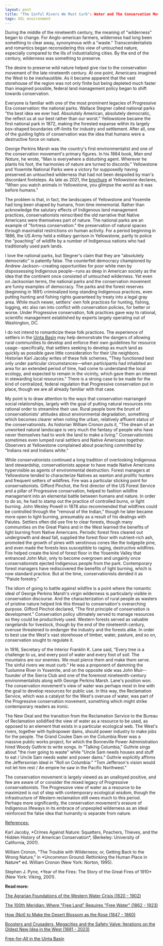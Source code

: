```yaml
---
layout: post
title: "The Sinful Rivers We Must Curb": Water and The Conservation Movement
tags: GSL environment
---
```


During the middle of the nineteenth century, the meaning of "wilderness" began to change. For Anglo-american farmers, wilderness had long been something to clear away, synonymous with a "waste." Transcendentalists and romantics began reconsidering this view of untouched nature, especially compared to the ills of industrializing cities. By the end of the century, wilderness was something to preserve.

The desire to preserve wild nature helped give rise to the conservation movement of the late nineteenth century. At one point, Americans imagined the West to be inexhaustible. As it became apparent that the vast storehouse of the region was not only finite but being depleted much faster than imagined possible, federal land management policy began to shift towards conservation.

Everyone is familiar with one of the most prominent legacies of Progressive Era conservation: the national parks. Wallace Stegner called national parks "the best idea we ever had. Absolutely American, absolutely democratic, the reflect us at our best rather than our worst." Yellowstone became the first national park in 1872, making the forested expanse within its largely box-shaped boundaries off-limits for industry and settlement. After all, one of the guiding lights of conservation was the idea that humans were a destructive force on nature.

George Perkins Marsh was the country's first environmentalist and one of the conservation movement's primary figures. In his 1864 book, *Man and Nature*, he wrote, "Man is everywhere a disturbing agent. Wherever he plants his foot, the harmonies of nature are turned to discords." Yellowstone and Yosemite National Parks were a victory for supposedly having preserved an untouched wilderness that had not been despoiled by man's discordant footsteps. As late as 2021, the [brochure](https://www.smithsonianmag.com/history/lost-history-yellowstone-180976518/) at Yellowstone declares, "When you watch animals in Yellowstone, you glimpse the world as it was before humans."

The problem is that, in fact,  the landscapes of Yellowstone and Yosemite had long been shaped by humans, from time immemorial. Rather than acknowledge the salutary effects of Indigenous land management practices, conservationists reinscribed the old narrative that Native Americans were themselves part of nature. The national parks are an example of "fortress conservation:" the preservation of natural spaces through maximalist restrictions on human activity. For a period beginning in 1886, the US Army held a military garrison in Yellowstone, partly to police the "poaching" of wildlife by a number of Indigenous nations who had traditionally used park lands.

I love the national parks, but Stegner's claim that they are "absolutely democratic" is patently false. The counterfeit democracy championed by Andrew Jackson--creating opportunities for poor white men by dispossessing Indigenous people--runs as deep in American society as the idea that the continent once consisted of untouched wilderness. Yet even on Jacksonian terms, the national parks and the conservation movement are funny examples of democracy. The parks and the forest reserves (beginning in 1891) criminalized long-standing Indigenous practices, even putting hunting and fishing rights guaranteed by treaty into a legal gray area. While much newer, settlers' own folk practices for hunting, fishing, logging, etc also ran into conflict with conservation policies, for better or worse. Under Progressive conservation, folk practices gave way to rational, scientific management established by experts largely operating out of Washington, DC. 

I do not intend to romanticize these folk practices. The experience of settlers in the [Uinta Basin](https://natehousley.com/2024/02/01/Free-for-All.html) may help demonstrate the dangers of allowing rural communities to develop and enforce their own guidelines for resource usage--specifically, that settlers seeking to develop as much land as quickly as possible gave little consideration for their Ute neighbors. Historian Karl Jacoby writes of these folk schemes, "They functioned best only under particular circumstances—when participants had inhabited an area for an extended period of time, had come to understand the local ecology, and expected to remain in the vicinity, which gave them an interest in stewarding local resources." There is a strong case to be made for the kind of centralized, federal regulation that Progressive conservation put in place, though we are all already familiar with that case.

My point is to draw attention to the ways that conservation rearranged social relationships, largely with the goal of putting natural resources into rational order to streamline their use. Rural people bore the brunt of conservationists' attitudes about environmental degradation, something which becomes clearer when noting the urban, relatively affluent status of the conservationists. As historian William Cronon puts it, "The dream of an unworked natural landscape is very much the fantasy of people who have never themselves had to work the land to make a living." Conservationists sometimes even lumped rural settlers and Native Americans together. Observers at Yellowstone complained about poaching committed by "Indians red and Indians white." 

While conservationists continued a long tradition of overlooking Indigenous land stewardship, conservationists appear to have made Native Americans hypervisible as agents of environmental destruction. Forest managers at Yellowstone tended to characterize Natives as wanton and prolific hunters and frequent setters of wildfires. Fire was a particular sticking point for conservationists. Gifford Pinchot, the first director of the US Forest Service and a pillar of Progressive conservation, helped to fashion wildfire management into an elemental battle between humans and nature. In order to do so, he had to stamp out the practice of controlled burns, or light burning. John Wesley Powell in 1878 also recommended that wildfires could be controlled through the "removal of the Indian," though he later became more open to light burning, presumably as a result of his dealings with Paiutes. Settlers often did use fire to clear forests, though many communities on the Great Plains and in the West learned the benefits of light burning from Native Americans. Periodic forest fires cleared out undergrowth and dead fall, supplied the forest floor with nutrient-rich ash, promoted the growth of pines with serotinous cones like the lodgepile pine, and even made the forests less susceptible to raging, destructive wildfires. Fire helped create the kind of forest floor in the Yosemite Valley that entranced John Muir, only to become overgrown and ungainly once conservationists ejected Indigenous people from the park. Contemporary forest managers have rediscovered the benefits of light burning, which is now standard practice. But at the time, conservationists derided it as "Paiute forestry."

The idiom of going to battle against wildfire is a point where the romantic ideal of George Perkins Marsh's virgin wilderness is particularly visible in conservation discourse. And the characterization of rural people as wasters of pristine nature helped link this thread to conservation's overarching purpose. Gifford Pinchot declared, "The first principle of conservation is development." Conservation policy ultimately served to manage resources so they could be productively used. Western forests served as valuable rangelands for livestock, though by the end of the nineteenth century, overuse threatened to endanger the industry and the forests alike. In order to best use the West's vast storehouse of timber, water, pasture, and so on, conservation sought to regulate it. 

In 1916, Secretary of the Interior Franklin K. Lane said, "Every tree is a challenge to us, and every pool of water and every foot of soil. The mountains are our enemies. We must pierce them and make them serve. The sinful rivers we must curb." He was a proponent of damming the Tuolumne River in Yosemite, and on the opposite side was John Muir--founder of the Sierra Club and one of the foremost nineteenth-century environmentalists along with George Perkins Marsh. Lane's position won. The conservation movement's view of water was perhaps most in line with the goal to develop resources for public use. In this way, the Reclamation Service, which was a catalyst for the West's overuse of water, was part of the Progressive conservation movement, something which might strike contemporary readers as ironic. 

The New Deal and the transition from the Reclamation Service to the Bureau of Reclamation solidified the view of water as a resource to be used, as opposed to an element that exists in a particular ecological web. The West's rivers, together with hydropower dams, should power industry to make jobs for the people. The Grand Coulee Dam on the Columbia River was a massive public works project, for which the Bonneville Power Administration hired Woody Guthrie to write songs. In "Talking Columbia," Guthrie sings about "the river going to waste" while "Uncle Sam needs houses and stuff to eat / Uncle Sam needs water and power dams." Guthrie explicitly affirms the Jeffersonian ideal in "Roll on Columbia:" "Tom Jefferson's vision would not let him rest / An empire he saw in the Pacific Northwest." 

The conservation movement is largely viewed as an unalloyed positive, and few are aware of or consider the mixed legacy of Progressive conservationists. The Progressive view of water as a resource to be maximized is out of step with contemporary ecological wisdom, though the infrastructure of Western reclamation still owes much to this period. Perhaps more significantly, the conservation movement's erasure of Indigenous lifeways in its embrace of unpeopled wilderness as an ideal reinforced the false idea that humanity is separate from nature.

<u>References:</u>
<p> Karl Jacoby, *Crimes Against Nature: Squatters, Poachers, Thieves, and the Hidden History of American Conservation*, (Berkeley: University of California, 2001).
<p> William Cronon, "The Trouble with Wilderness; or, Getting Back to the Wrong Nature," in *Uncommon Ground: Rethinking the Human Place in Nature* ed. William Cronon (New York: Norton, 1995).
<p> Stephen J. Pyne, *Year of the Fires: The Story of the Great Fires of 1910* (New York: Viking, 2001).  

**Read more:**
<p></p>
<p><a href="https://natehousley.com/2023/11/25/Agrarian-Foundations.html">The Agrarian Foundations of the Western Water Crisis (1620 - 1902)</a>
<p></p><a href="https://natehousley.com/2023/12/03/100th-Meridian.html">The 100th Meridian: Where "Free Land" Requires "Free Water" (1862 - 1923)</a>
<p></p><a href="https://natehousley.com/2023/12/21/How-Not-to-Make-the-Desert-Blossom-as-the-Rose.html">How (Not) to Make the Desert Blossom as the Rose (1847 - 1860)</a>
<p><a href="https://natehousley.com/2024/01/10/Boosters-and-Crusaders.html">Boosters and Crusaders, Megacities and the Safety Valve: Iterations on the Oldest New Idea in the West (1891 - 2023)</a></p>
<p><a href="https://natehousley.com/2024/02/01/Free-for-All.html">Free-for-All in the Uinta Basin</a>  
